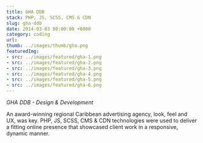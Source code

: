 ```yaml
---
title: GHA DDB
stack: PHP, JS, SCSS, CMS & CDN
slug: gha-ddb
date: 2014-03-03 00:00:00 +0000
category: coding
url: 
thumb: ../images/thumb/gha.png
featuredImg:
- src: ../images/featured/gha-1.png
- src: ../images/featured/gha-2.png
- src: ../images/featured/gha-3.png
- src: ../images/featured/gha-4.png
- src: ../images/featured/gha-5.png
- src: ../images/featured/gha-6.png
---
```


*GHA DDB - Design & Development*

An award-winning regional Caribbean advertising agency, look, feel and UX, was key. PHP, JS, SCSS, CMS & CDN technologies were used to deliver a fitting online presence that showcased client work in a responsive, dynamic manner.